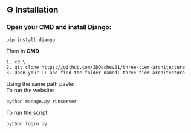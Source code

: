## ⚙️ Installation	<a name = "installation"></a>
### Open your **CMD** and install **Django**:
````
pip install django
````
Then in **CMD** 
````	
1. cd \
2. git clone https://github.com/IDDochev21/three-tier-architecture
3. Open your C: and find the folder named: three-tier-architecture
````
Using the same path paste: <br>
To run the website:
````
python manage.py runserver
````
To run the script:
````
python login.py
````
